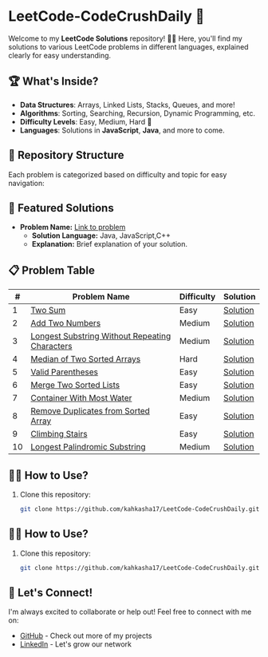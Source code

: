 # LeetCode-CodeCrushDaily 🚀

Welcome to my **LeetCode Solutions** repository! 👩‍💻 Here, you'll find my solutions to various LeetCode problems in different languages, explained clearly for easy understanding.

## 🏆 What's Inside?

- **Data Structures**: Arrays, Linked Lists, Stacks, Queues, and more!
- **Algorithms**: Sorting, Searching, Recursion, Dynamic Programming, etc.
- **Difficulty Levels**: Easy, Medium, Hard 💪
- **Languages**: Solutions in **JavaScript**, **Java**, and more to come.

## 📁 Repository Structure

Each problem is categorized based on difficulty and topic for easy navigation:

## 🌟 Featured Solutions

- **Problem Name:** [Link to problem](#)
    - **Solution Language:** Java, JavaScript,C++
    - **Explanation:** Brief explanation of your solution.

## 📋 Problem Table

| #   | Problem Name                                                                 | Difficulty | Solution |
| --- | ----------------------------------------------------------------------------- | ---------- | -------- |
| 1   | [Two Sum](https://leetcode.com/problems/two-sum/)                             | Easy       | [Solution](..Solutions/1.%20Two%20Sum/solution.md) |
| 2   | [Add Two Numbers](https://leetcode.com/problems/add-two-numbers/)             | Medium     | [Solution](./Medium/AddTwoNumbers.md) |
| 3   | [Longest Substring Without Repeating Characters](https://leetcode.com/problems/longest-substring-without-repeating-characters/) | Medium     | [Solution](./Medium/LongestSubstring.md) |
| 4   | [Median of Two Sorted Arrays](https://leetcode.com/problems/median-of-two-sorted-arrays/) | Hard       | [Solution](./Hard/MedianOfTwoArrays.md) |
| 5   | [Valid Parentheses](https://leetcode.com/problems/valid-parentheses/)         | Easy       | [Solution](./Easy/ValidParentheses.md) |
| 6   | [Merge Two Sorted Lists](https://leetcode.com/problems/merge-two-sorted-lists/) | Easy       | [Solution](./Easy/MergeTwoSortedLists.md) |
| 7   | [Container With Most Water](https://leetcode.com/problems/container-with-most-water/) | Medium     | [Solution](./Medium/ContainerWithMostWater.md) |
| 8   | [Remove Duplicates from Sorted Array](https://leetcode.com/problems/remove-duplicates-from-sorted-array/) | Easy       | [Solution](./Easy/RemoveDuplicates.md) |
| 9   | [Climbing Stairs](https://leetcode.com/problems/climbing-stairs/)             | Easy       | [Solution](./Easy/ClimbingStairs.md) |
| 10  | [Longest Palindromic Substring](https://leetcode.com/problems/longest-palindromic-substring/) | Medium     | [Solution](./Medium/LongestPalindromicSubstring.md) |


    
## 🧑‍💻 How to Use?

1. Clone this repository:
   ```bash
   git clone https://github.com/kahkasha17/LeetCode-CodeCrushDaily.git

## 🧑‍💻 How to Use?

1. Clone this repository:
   ```bash
   git clone https://github.com/kahkasha17/LeetCode-CodeCrushDaily.git
   
## 🔗 Let's Connect!

I'm always excited to collaborate or help out! Feel free to connect with me on:

- [GitHub](https://github.com/kahkasha17) - Check out more of my projects
- [LinkedIn](https://linkedin.com/in/kahkasha1711) - Let's grow our network


